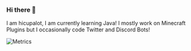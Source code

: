 ### Hi there 👋
I am hicupalot, I am currently learning Java! I mostly work on Minecraft Plugins but I occasionally code Twitter and Discord Bots!

![Metrics](https://metrics.lecoq.io/hicupalot?template=classic&languages=1&achievements=1&languages.limit=8&languages.sections=most-used&languages.colors=github&languages.threshold=0%25&languages.indepth=false&languages.analysis.timeout=15&languages.categories=markup%2C%20programming&languages.recent.categories=markup%2C%20programming&languages.recent.load=300&languages.recent.days=14&achievements.threshold=C&achievements.secrets=true&achievements.display=detailed&achievements.limit=0&config.timezone=Europe%2FLondon)
